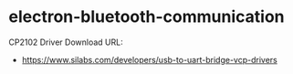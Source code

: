 # electron-bluetooth-communication

CP2102 Driver Download URL:
- https://www.silabs.com/developers/usb-to-uart-bridge-vcp-drivers
